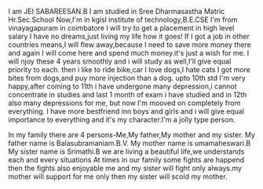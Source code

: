 I am JEI SABAREESAN.B
I am studied in Sree Dharmasastha Matric Hr.Sec.School
Now,I'm in kgisl institute of technology,B.E.CSE
I'm from vinayagapuram in coimbatore
I will try to get a placement in high level salary
I have no dreams,just living my life how it goes!
If I got a job in other countries means,I will flew away,because I need to save more money there and again I will come here and spend much  money.it's just a wish for me.
I will njoy these 4 years smoothly and i will study as well,I'll give equal priority to each.
then i like to ride bike,car
I love dogs,I hate cats
I got more bites from dogs,and puy more injection than a dog.
upto 10th std I'm very happy,after coming to 11th i have undergone many depression,i cannot concentrate in studies and
last 1 month of exam i have studied and in 12th also many depressions for me,
but now I'm mooved on completely from everything.
I have more bestfriend inn boys and girls and i will give equal importance to everything and it's my character.I'm a jolly type person.

In my family there are 4 persons-Me,My father,My mother and my sister.
My father name is Balasubramaniam.B.V.
My mother name is umamaheswari.B
My sister name is Srimathi.B
we are living a beautiful life,we understands each and every situations 
At times in our family some fights are happend then the fights also enjoyable 
me and my sister will  fight only always.my mother will support for me only then my sister will scold my mother.
